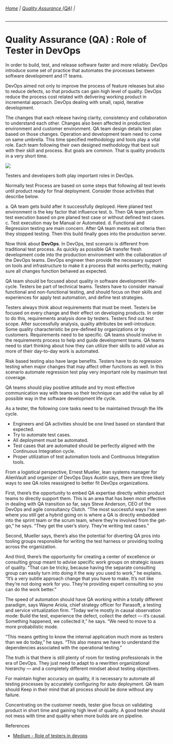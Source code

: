 ###### [Home](https://github.com/RyKaj/Documentation/blob/master/README.md) | [Quality Assurance (QA)](https://github.com/RyKaj/Documentation/tree/master/QA/README.md) |
------------


# Quality Assurance (QA) : Role of Tester in DevOps

In order to build, test, and release software faster and more reliably.
DevOps introduce some set of practice that automates the processes
between software development and IT teams.

DevOps aimed not only to improve the process of feature releases but
also to reduce defects, so that products can gain high level of quality.
DevOps reduce the process cost related with delivering working product
in incremental approach. DevOps dealing with small, rapid, iterative
development.

The changes that each release having clarity, consistency and
collaboration to understand each other. Changes also been affected in
production environment and customer environment. QA team design details
test plan based on those changes. Operation and development team need to
come on same umbrella. This time specified methodology and tools play a
vital role. Each team following their own designed methodology that best
suit with their skill and process. But goals are common. That is quality
products in a very short time.

![](https://miro.medium.com/max/3483/1*BZUIwLExSu3slCz5mu_ETw.png)

Testers and developers both play important roles in DevOps.

Normally test Process are based on some steps that following all test
levels until product ready for final deployment. Consider those
activities that describe below.

  a. QA team gets build after it successfully deployed. Here planed
    test environment is the key factor that influence test.
  b. Then QA team perform test execution based on pre planed test case
    or without defined test cases.
  c. Test execution may be Manual or Automated.
  d. Functional and Regression testing are main concern.
  After QA team meets exit criteria then they stopped testing. Then
    this build finally goes into the production server.

Now think about **DevOps**. In DevOps, test scenario is different from
traditional test process. As quickly as possible QA transfer fresh
development code into the production environment with the collaboration
of the DevOps teams. DevOps engineer then provide the necessary support
on tools and infrastructure to make it a process that works perfectly,
making sure all changes function behaved as expected.

QA team should be focused about quality in software development
life-cycle. Testers be part of technical teams. Testers have to consider
manual functional and non-functional testing, and should focus on their
skills and experiences for apply test automation, and define test
strategies.

Testers always think about requirements that must be meet. Testers be
focused on every change and their effect on developing products. In
order to do this, requirements analysis done by testers. Testers find
out test scope. After successfully analysis, quality attributes be
well-introduce. Some quality characteristic be pre-defined by
organizations or by customers. Requirements need to be specific. QA
teams should involve in the requirements process to help and guide
development teams. QA teams need to start thinking about how they can
utilize their skills to add value as more of their day-to-day work is
automated.

Risk based testing also have large benefits. Testers have to do
regression testing when major changes that may affect other functions as
well. In this scenario automate regression test play very important role
by maximum test coverage.

QA teams should play positive attitude and try most effective
communication way with teams so their technique can add the value by all
possible way in the software development life cycle.

As a tester, the following core tasks need to be maintained through the
life cycle.

  - Engineers and QA activities should be one lined based on standard
    that expected.
  - Try to automate test cases.
  - All deployment must be automated.
  - Test cases that are automated should be perfectly aligned with the
    Continuous Integration cycle.
  - Proper utilization of test automation tools and Continuous
    Integration tools.

From a logistical perspective, Ernest Mueller, lean systems manager for
AlienVault and organizer of DevOps Days Austin says, there are three
likely ways to see QA roles reassigned to better fit DevOps
organizations.

First, there’s the opportunity to embed QA expertise directly within
product teams to directly support them. This is an area that has been
most effective in dealing with QA transition so far, says Steve
Anderson, CEO of the DevOps and agile consultancy Clutch. “The most
successful ways I’ve seen where you still get a hybrid going on is where
a QA is directly embedded into the sprint team or the scrum team, where
they’re involved from the get-go,” he says. “They get the user’s story.
They’re writing test cases.”

Second, Mueller says, there’s also the potential for diverting QA pros
into tooling groups responsible for writing the test harness or
providing tooling across the organization.

And third, there’s the opportunity for creating a center of excellence
or consulting group meant to advise specific work groups on strategic
issues of quality. “That can be tricky, because having the separate
consulting group can easily turn into doing it the way you used to
work,” he explains. “It’s a very subtle approach change that you have
to make. It’s not like they’re not doing work for you. They’re providing
expert consulting so you can do the work better.”

The speed of automation should have QA working within a totally
different paradigm, says Wayne Ariola, chief strategy officer for
Parasoft, a testing and service virtualization firm. “Today we’re mostly
in causal observation mode: Build the test, experience the defect,
collect the defect — it’s causal. Something happened, we collected it,”
he says. “We need to move to a more probabilistic mode.

“This means getting to know the internal application much more as
testers than we do today,” he says. “This also means we have to
understand the dependencies associated with the operational testing.”

The truth is that there is still plenty of room for testing
professionals in the era of DevOps. They just need to adapt to a
rewritten organizational hierarchy — and a completely different mindset
about testing objectives.

For maintain higher accuracy on quality, it is necessary to automate all
testing processes by accurately configuring for auto deployment. QA team
should Keep in their mind that all process should be done without any
failure.

Concentrating on the customer needs, tester give focus on validating
product in short time and gaining high level of quality. A good tester
should not mess with time and quality when more builds are on pipeline.

References

  - [Medium - Role of testers in devops](https://medium.com/oceanize-geeks/role-of-testers-in-devops-56e790792cd7)


